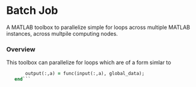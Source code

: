 Batch Job
=========

A MATLAB toolbox to parallelize simple for loops across multiple MATLAB instances, across multpile computing nodes.

### Overview

This toolbox can parallelize for loops which are of a form simlar to

```for a = 1:size(input, 2) 
       output(:,a) = func(input(:,a), global_data); 
   end```
